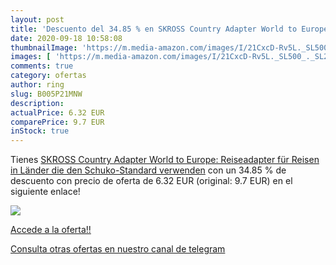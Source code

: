 ```yaml
---
layout: post
title: 'Descuento del 34.85 % en SKROSS Country Adapter World to Europe: '
date: 2020-09-18 10:58:08
thumbnailImage: 'https://m.media-amazon.com/images/I/21CxcD-Rv5L._SL500_._SL200_.jpg'
images: [ 'https://m.media-amazon.com/images/I/21CxcD-Rv5L._SL500_._SL200_.jpg' ]
comments: true
category: ofertas
author: ring
slug: B005P21MNW
description:
actualPrice: 6.32 EUR
comparePrice: 9.7 EUR
inStock: true
---
```


Tienes [SKROSS Country Adapter World to Europe: Reiseadapter für Reisen in Länder  die den Schuko-Standard verwenden](https://www.amazon.com/dp/B005P21MNW/?tag=redken08-20) con un 34.85 % de descuento con precio de oferta de 6.32 EUR (original: 9.7 EUR) en el siguiente enlace!

[![](https://m.media-amazon.com/images/I/21CxcD-Rv5L._SL500_._SL200_.jpg)](https://www.amazon.com/dp/B005P21MNW/?tag=redken08-20)

[Accede a la oferta!!](https://www.amazon.com/dp/B005P21MNW/?tag=redken08-20)

[Consulta otras ofertas en nuestro canal de telegram](https://t.me/s/ofertas25)
